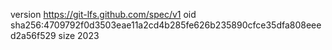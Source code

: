 version https://git-lfs.github.com/spec/v1
oid sha256:4709792f0d3503eae11a2cd4b285fe626b235890cfce35dfa808eeed2a56f529
size 2023
